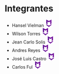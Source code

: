 # Integrantes
[logo-project]: https://raw.githubusercontent.com/adam-p/markdown-here/master/src/common/images/icon24.png "Proyecto"
* Hansel Vielman [![alt text][logo-project]](https://github.com/avielman/IU-SCRUM)
* Wilson Torres [![alt text][logo-project]](https://github.com/xyz1234561/ScrumProject)
* Jean Carlo Solis [![alt text][logo-project]](https://github.com/jsolisu/scrum-a4b4)
* Andres Reyes [![alt text][logo-project]](https://github.com/areyesoleon/SCRUM-)
* José Luis Castro [![alt text][logo-project]](https://github.com/joseluiscastro23/scrum-ng)
* Carlos Ful [![alt text][logo-project]](https://github.com/snakeful/scrum-ng)